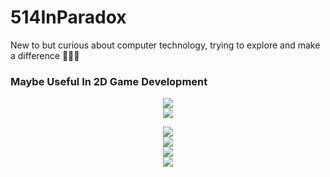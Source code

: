 # 514InParadox

New to but curious about computer technology, trying to explore and make a difference 🏃🏃🏃

<!-- <div align="center"> <img height="137px" src="https://github-readme-stats.vercel.app/api?username=514InParadox&hide_title=true&hide_border=true&show_icons=trueline_height=21&text_color=000&icon_color=000&bg_color=0,ea6161,ffc64d,fffc4d,52fa5a&theme=graywhite" /> </div> -->

### Maybe Useful In 2D Game Development

<p align="center">
  <a href="https://skillicons.dev">
    <img src="https://skillicons.dev/icons?i=ps,au,pr,ae,blender" />
    <br />
    <img src="https://skillicons.dev/icons?i=c,cpp,python" />
  </a>
</p>

<p align="center">
  <a href="https://skillicons.dev">
    <img src="https://skillicons.dev/icons?i=vue,nodejs,nuxtjs,nextjs" />
    <br />
    <img src="https://skillicons.dev/icons?i=ubuntu,arch,debian,vim,vscode" />
    <br />
    <img src="https://skillicons.dev/icons?i=ps,au,pr,ae,blender,latex" />
    <br />
    <img src="https://skillicons.dev/icons?i=c,cpp,html,css,js,ts,python" />
  </a>
</p>
